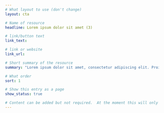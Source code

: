 ```yaml
---
# What layout to use (don't change)
layout: cta

# Name of resource
headline: Lorem ipsum dolor sit amet (3)

# link/button text
link_text:

# link or website
link_url:

# Short summary of the resource
summary: "Lorem ipsum dolor sit amet, consectetur adipiscing elit. Proin euismod, mauris ut mattis consectetur, eros urna fringilla tellus, at egestas purus ligula eget purus."

# What order
sort: 1

# Show this entry as a page
show_status: true

# Content can be added but not required.  At the moment this will only show on the home page area.
---
```

